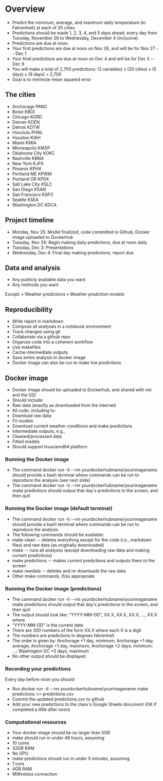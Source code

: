 # Overview
* Predict the minimum, average, and maximum daily temperature (in Fahrenheit) at each of 20 cities
* Predictions should be made 1, 2, 3, 4, and 5 days ahead, every day from Tuesday, November 26 to Wednesday, December 4 (inclusive).
* Predictions are due at noon.
* Your first predictions are due at noon on Nov 26, and will be for Nov 27 -- Dec 1
* Your final predictions are due at noon on Dec 4 and will be for Dec 5 -- Dec 9
* You will make a total of 2,700 predictions: (3 variables) x (20 cities) x (5 days) x (9 days) = 2,700
* Goal is to minimize mean squared error

## The cities
* Anchorage       PANC
* Boise           KBOI
* Chicago         KORD
* Denver          KDEN
* Detroit         KDTW
* Honolulu        PHNL
* Houston         KIAH
* Miami           KMIA
* Minneapolis     KMSP
* Oklahoma City   KOKC
* Nashville       KBNA
* New York        KJFK
* Phoenix         KPHX
* Portland ME     KPWM
* Portland OR     KPDX
* Salt Lake City  KSLC
* San Diego       KSAN
* San Francisco   KSFO
* Seattle         KSEA
* Washington DC   KDCA

## Project timeline
* Monday, Nov 25: Model finalized, code committed to Github, Docker image uploaded to Dockerhub
* Tuesday, Nov 26: Begin making daily predictions, due at noon daily
* Tuesday, Dec 3: Presentations
* Wednesday, Dec 4: Final day making predictions; report due

## Data and analysis
* Any publicly available data you want
* Any methods you want

Except:
	•	Weather predictions
	•	Weather prediction models

## Reproducibility
* Write report in markdown
* Compose all analyses in a notebook environment
* Track changes using git
* Collaborate via a github repo
* Organize code into a coherent workflow
* Use makefiles
* Cache intermediate outputs
* Save entire analysis in docker image
* Docker image can also be run to make live predictions

## Docker image
* Docker image should be uploaded to Dockerhub, and shared with me and the GSI
* Should include:
* Raw data (exactly as downloaded from the internet)
* All code, including to:
* Download raw data
* Fit models
* Download current weather conditions and make predictions
* Intermediate outputs, e.g.,
* Cleaned/processed data
* Fitted models
* Should support linux/amd64 platform

### Running the Docker image
* The command docker run -it --rm yourdockerhubname/yourimagename should provide a bash terminal where commands can be run to reproduce the analysis (see next slide)
* The command docker run -it --rm yourdockerhubname/yourimagename make predictions should output that day's predictions to the screen, and then quit

### Running the Docker image (default terminal)
* The command docker run -it --rm yourdockerhubname/yourimagename should provide a bash terminal where commands can be run to reproduce the analysis
* The following commands should be available:
* make clean -- deletes everything except for the code (i.e., markdown files) and raw data (as originally downloaded)
* make -- runs all analyses (except downloading raw data and making current predictions)
* make predictions -- makes current predictions and outputs them to the screen
* make rawdata -- deletes and re-downloads the raw data
* Other make commands, if/as appropriate

### Running the Docker image (predictions)
* The command docker run -it --rm yourdockerhubname/yourimagename make predictions should output that day's predictions to the screen, and then quit
* The output should look like: "YYYY-MM-DD", XX.X, XX.X, XX.X, ..., XX.X where
* "YYYY-MM-DD" is the current date
* There are 300 numbers of the form XX.X where each X is a digit
* The numbers are predictions in degrees fahrenheit
* The order is given by: Anchorage +1 day, minimum; Anchorage +1 day, average; Anchorage +1 day, maximum; Anchorage +2 days, minimum; ...; Washington DC +5 days, maximum
* No other output should be displayed

### Recording your predictions
Every day before noon you should:
* Run docker run -it --rm yourdockerhubname/yourimagename make predictions >> predictions.csv
* Commit the updated predictions.csv to github
* Add your new predictions to the class's Google Sheets document (OK if completed a little after noon)

### Computational resources
* Your docker image should be no larger than 5GB
* make should run in under 48 hours, assuming
* 10 cores
* 32GB RAM
* No GPU
* make predictions should run in under 5 minutes, assuming
* 1 core
* 4GB RAM
* MWireless connection
